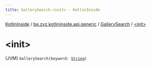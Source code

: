 ```yaml
---
title: GallerySearch.<init> - KotlinInside
---
```


[KotlinInside](../../index.html) / [be.zvz.kotlininside.api.generic](../index.html) / [GallerySearch](index.html) / [&lt;init&gt;](./-init-.html)

# &lt;init&gt;

(JVM) `GallerySearch(keyword: `[`String`](https://kotlinlang.org/api/latest/jvm/stdlib/kotlin/-string/index.html)`)`